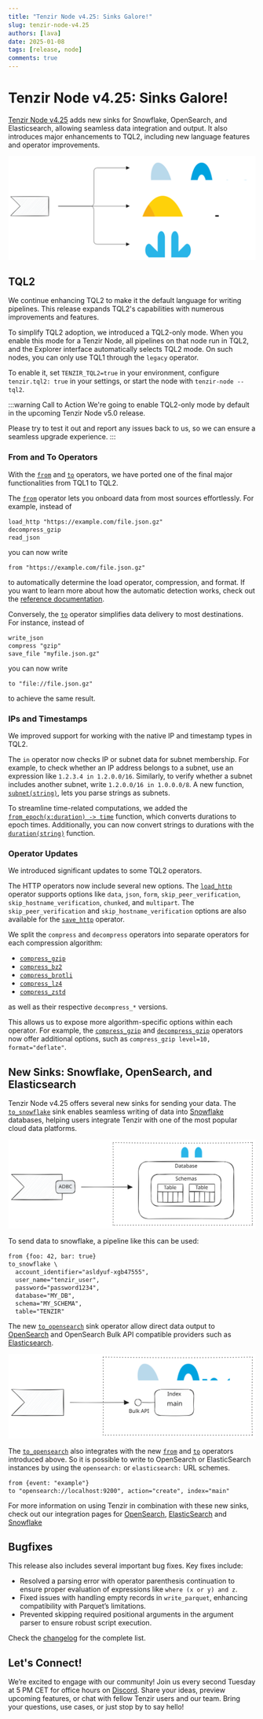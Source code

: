 ```yaml
---
title: "Tenzir Node v4.25: Sinks Galore!"
slug: tenzir-node-v4.25
authors: [lava]
date: 2025-01-08
tags: [release, node]
comments: true
---
```


# Tenzir Node v4.25: Sinks Galore!

[Tenzir Node v4.25][github-release] adds new sinks for Snowflake, OpenSearch, and Elasticsearch,
allowing seamless data integration and output. It also introduces major
enhancements to TQL2, including new language features and operator
improvements.

![Tenzir Node v4.25](tenzir-node-v4.25.excalidraw.svg)

[github-release]: https://github.com/tenzir/tenzir/releases/tag/v4.25.0

<!-- truncate -->

## TQL2

We continue enhancing TQL2 to make it the default language for writing
pipelines. This release expands TQL2's capabilities with numerous improvements
and features.

To simplify TQL2 adoption, we introduced a TQL2-only mode. When you enable
this mode for a Tenzir Node, all pipelines on that node run in TQL2, and
the Explorer interface automatically selects TQL2 mode. On such nodes, you
can only use TQL1 through the `legacy` operator.

To enable it, set `TENZIR_TQL2=true` in your environment,
configure `tenzir.tql2: true` in your settings, or start the node with
`tenzir-node --tql2`.

:::warning Call to Action
We're going to enable TQL2-only mode by default in the upcoming
Tenzir Node v5.0 release.

Please try to test it out and report any issues back to us, so we can
ensure a seamless upgrade experience.
:::

### From and To Operators

With the [`from`](/next/tql2/operators/from) and
[`to`](/next/tql2/operators/to) operators, we have ported one of the final major
functionalities from TQL1 to TQL2.

The [`from`](/next/tql2/operators/from) operator lets you onboard data from
most sources effortlessly. For example, instead of

```tql
load_http "https://example.com/file.json.gz"
decompress_gzip
read_json
```

you can now write

```tql
from "https://example.com/file.json.gz"
```

to automatically determine the load operator, compression, and format.
If you want to learn more about how the automatic detection works, check
out the [reference documentation](/next/tql2/operators/from).

Conversely, the [`to`](/next/tql2/operators/to) operator simplifies data
delivery to most destinations. For instance, instead of

```tql
write_json
compress "gzip"
save_file "myfile.json.gz"
```

you can now write

```tql
to "file://file.json.gz"
```

to achieve the same result.

### IPs and Timestamps

We improved support for working with the native IP and timestamp types in TQL2.

The `in` operator now checks IP or subnet data for subnet membership. For
example, to check whether an IP address belongs to a subnet, use an expression
like `1.2.3.4 in 1.2.0.0/16`. Similarly, to verify whether a subnet includes
another subnet, write `1.2.0.0/16 in 1.0.0.0/8`. A new function,
[`subnet(string)`](/next/tql2/functions/subnet), lets you parse strings as
subnets.

To streamline time-related computations, we added the
[`from_epoch(x:duration) -> time`](/next/tql2/functions/from_epoch) function,
which converts durations to epoch times. Additionally, you can now convert
strings to durations with the
[`duration(string)`](/next/tql2/functions/duration) function.

### Operator Updates

We introduced significant updates to some TQL2 operators.

The HTTP operators now include several new options. The
[`load_http`](/next/tql2/operators/load_http) operator supports options like
`data`, `json`, `form`, `skip_peer_verification`, `skip_hostname_verification`,
`chunked`, and `multipart`. The `skip_peer_verification` and
`skip_hostname_verification` options are also available for the
[`save_http`](/next/tql2/operators/save_http) operator.

We split the `compress` and `decompress` operators into
separate operators for each compression algorithm:

- [`compress_gzip`](/next/tql2/operators/compress_gzip)
- [`compress_bz2`](/next/tql2/operators/compress_bz2)
- [`compress_brotli`](/next/tql2/operators/compress_brotli)
- [`compress_lz4`](/next/tql2/operators/compress_lz4)
- [`compress_zstd`](/next/tql2/operators/compress_zstd)

as well as their respective `decompress_*` versions.

This allows us to expose more algorithm-specific options within each operator.
For example, the [`compress_gzip`](/next/tql2/operators/compress_gzip) and
[`decompress_gzip`](/next/tql2/operators/decompress_gzip) operators now
offer additional options, such as `compress_gzip level=10, format="deflate"`.

## New Sinks: Snowflake, OpenSearch, and Elasticsearch

Tenzir Node v4.25 offers several new sinks for sending your data. The
[`to_snowflake`](/next/tql2/operators/to_snowflake) sink enables seamless
writing of data into [Snowflake](https://www.snowflake.com) databases, helping
users integrate Tenzir with one of the most popular cloud data platforms.

![Snowflake Sink](snowflake.excalidraw.svg)

To send data to snowflake, a pipeline like this can be used:

```tql
from {foo: 42, bar: true}
to_snowflake \
  account_identifier="asldyuf-xgb47555",
  user_name="tenzir_user",
  password="password1234",
  database="MY_DB",
  schema="MY_SCHEMA",
  table="TENZIR"
```

The new [`to_opensearch`](/next/tql2/operators/to_opensearch)
sink operator allow direct data output to [OpenSearch](https://opensearch.org/)
and OpenSearch Bulk API compatible providers such as
[Elasticsearch](https://www.elastic.co/elasticsearch).

![Opensearch Sink](opensearch.excalidraw.svg)

The [`to_opensearch`](/next/tql2/operators/to_opensearch) also
integrates with the new [`from`](/next/tql2/operators/from) and
[`to`](/next/tql2/operators/to) operators introduced above. So
it is possible to write to OpenSearch or ElasticSearch instances
by using the `opensearch:` or `elasticsearch:` URL schemes.

```tql
from {event: "example"}
to "opensearch://localhost:9200", action="create", index="main"
```

For more information on using Tenzir in combination with these new sinks, check
out our integration pages for [OpenSearch](/next/integrations/opensearch),
[ElasticSearch](/next/integrations/elasticsearch) and
[Snowflake](/next/integrations/snowflake)

## Bugfixes

This release also includes several important bug fixes. Key fixes include:

- Resolved a parsing error with operator parenthesis continuation to ensure
  proper evaluation of expressions like `where (x or y) and z`.
- Fixed issues with handling empty records in `write_parquet`, enhancing
  compatibility with Parquet’s limitations.
- Prevented skipping required positional arguments in the argument parser
  to ensure robust script execution.

Check the [changelog][changelog] for the complete list.

## Let's Connect!

We’re excited to engage with our community!
Join us every second Tuesday at 5 PM CET for office hours on [Discord][discord].
Share your ideas, preview upcoming features, or chat with fellow Tenzir users
and our team. Bring your questions, use cases, or just stop by to say hello!

[discord]: /discord
[changelog]: /changelog#v4250
